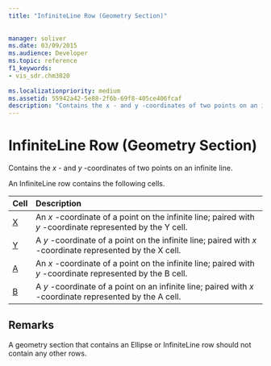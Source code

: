 ```yaml
---
title: "InfiniteLine Row (Geometry Section)"
 
 
manager: soliver
ms.date: 03/09/2015
ms.audience: Developer
ms.topic: reference
f1_keywords:
- vis_sdr.chm3020
 
ms.localizationpriority: medium
ms.assetid: 55942a42-5e88-2f6b-69f8-405ce406fcaf
description: "Contains the x - and y -coordinates of two points on an infinite line."
---
```


# InfiniteLine Row (Geometry Section)

Contains the  *x*  - and  *y*  -coordinates of two points on an infinite line. 
  
An InfiniteLine row contains the following cells.
  
|**Cell**|**Description**|
|:-----|:-----|
|[X](x-cell-geometry-section.md) <br/> |An  *x*  -coordinate of a point on the infinite line; paired with  *y*  -coordinate represented by the Y cell.  <br/> |
|[Y](y-cell-geometry-section.md) <br/> |A  *y*  -coordinate of a point on the infinite line; paired with  *x*  -coordinate represented by the X cell.  <br/> |
|[A](a-cell-geometry-section.md) <br/> |An  *x*  -coordinate of a point on the infinite line; paired with  *y*  -coordinate represented by the B cell.  <br/> |
|[B](b-cell-geometry-section.md) <br/> |A  *y*  -coordinate of a point on an infinite line; paired with  *x*  -coordinate represented by the A cell.  <br/> |
   
## Remarks

A geometry section that contains an Ellipse or InfiniteLine row should not contain any other rows.
  

